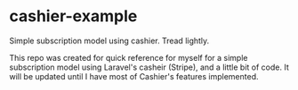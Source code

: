 # cashier-example

Simple subscription model using cashier. Tread lightly.

This repo was created for quick reference for myself for a simple subscription model using Laravel's casheir (Stripe), and a little bit of code. It will be updated until I have most of Cashier's features implemented.
